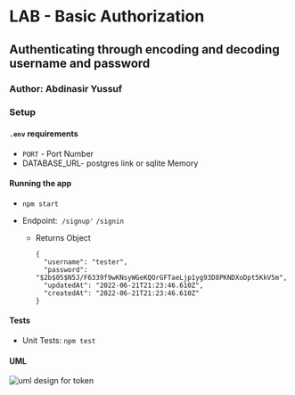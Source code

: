 LAB - Basic Authorization
========

Authenticating through encoding and decoding username and password
---------------

### Author: Abdinasir Yussuf

### Setup

#### `.env` requirements

-   `PORT` - Port Number
-   DATABASE_URL- postgres link or sqlite Memory 

#### Running the app

-   `npm start`
-   Endpoint: 
              `/signup'`
              `/signin`

    -   Returns Object

        ```
        {
          "username": "tester",
          "password": "$2b$05$N5J/F6339f9wKNsyWGeKQOrGFTaeLjp1yg93D8PKNDXoDpt5KkV5m",
          "updatedAt": "2022-06-21T21:23:46.610Z",
          "createdAt": "2022-06-21T21:23:46.610Z"
        }

        ```

#### Tests

-   Unit Tests: `npm test`


#### UML

![uml design for token](./assets/auth_server.png)